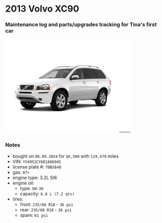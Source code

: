 # 2013 Volvo XC90


### Maintenance log and parts/upgrades tracking for Tina's first car


![](/pic.jpg)


### Notes
- bought on `06.09.2024` for `$6,500` with `119,479` miles
- VIN: `YV4952CY6D1666945`
- license plate #: `7BBS848`
- gas: `87+`
- engine type: 3.2L SI6
- engine oil:
  - type: `5W-30`
  - capacity: `6.8 L (7.2 qts)`
- tires:
  - front: `235/60 R18` - `36 psi`
  - rear:  `235/60 R18` - `36 psi`
  - spare: `61 psi`
